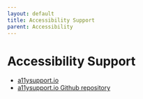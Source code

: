 ```yaml
---
layout: default
title: Accessibility Support
parent: Accessibility
---
```

# Accessibility Support
- [a11ysupport.io](https://a11ysupport.io/)
- [a11ysupport.io Github repository](https://github.com/accessibilitysupported/a11ysupport.io)
